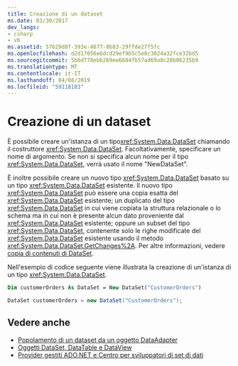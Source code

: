 ```yaml
---
title: Creazione di un dataset
ms.date: 03/30/2017
dev_langs:
- csharp
- vb
ms.assetid: 57629d8f-393e-4677-8b83-29ffde27f5fc
ms.openlocfilehash: d2d17056e6dcd29ef9b5c5e8c3024a32fce32bd5
ms.sourcegitcommit: 5b6d778ebb269ee6684fb57ad69a8c28b06235b9
ms.translationtype: MT
ms.contentlocale: it-IT
ms.lasthandoff: 04/08/2019
ms.locfileid: "59118183"
---
```

# <a name="creating-a-dataset"></a>Creazione di un dataset
È possibile creare un'istanza di un tipo<xref:System.Data.DataSet> chiamando il costruttore <xref:System.Data.DataSet>. Facoltativamente, specificare un nome di argomento. Se non si specifica alcun nome per il tipo <xref:System.Data.DataSet>, verrà usato il nome "NewDataSet".  
  
 È inoltre possibile creare un nuovo tipo <xref:System.Data.DataSet> basato su un tipo <xref:System.Data.DataSet> esistente. Il nuovo tipo <xref:System.Data.DataSet> può essere una copia esatta del <xref:System.Data.DataSet> esistente; un duplicato del tipo <xref:System.Data.DataSet> in cui viene copiata la struttura relazionale o lo schema ma in cui non è presente alcun dato proveniente dal <xref:System.Data.DataSet> esistente; oppure un subset del tipo <xref:System.Data.DataSet>, contenente solo le righe modificate del <xref:System.Data.DataSet> esistente usando il metodo <xref:System.Data.DataSet.GetChanges%2A>. Per altre informazioni, vedere [copia di contenuti di DataSet](../../../../../docs/framework/data/adonet/dataset-datatable-dataview/copying-dataset-contents.md).  
  
 Nell'esempio di codice seguente viene illustrata la creazione di un'istanza di un tipo <xref:System.Data.DataSet>.  
  
```vb  
Dim customerOrders As DataSet = New DataSet("CustomerOrders")  
```  
  
```csharp  
DataSet customerOrders = new DataSet("CustomerOrders");  
```  
  
## <a name="see-also"></a>Vedere anche

- [Popolamento di un dataset da un oggetto DataAdapter](../../../../../docs/framework/data/adonet/populating-a-dataset-from-a-dataadapter.md)
- [Oggetti DataSet, DataTable e DataView](../../../../../docs/framework/data/adonet/dataset-datatable-dataview/index.md)
- [Provider gestiti ADO.NET e Centro per sviluppatori di set di dati](https://go.microsoft.com/fwlink/?LinkId=217917)
